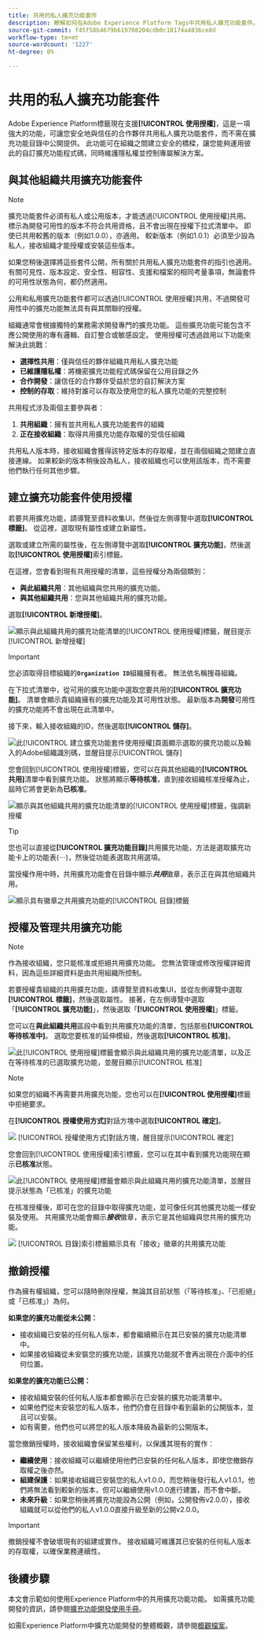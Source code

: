 ```yaml
---
title: 共用的私人擴充功能套件
description: 瞭解如何在Adobe Experience Platform Tags中共用私人擴充功能套件。
source-git-commit: f45f58b4679b619708204cdb0c18174a4836ce8d
workflow-type: tm+mt
source-wordcount: '1227'
ht-degree: 0%

---
```


# 共用的私人擴充功能套件

Adobe Experience Platform標籤現在支援&#x200B;**[!UICONTROL 使用授權]**，這是一項強大的功能，可讓您安全地與信任的合作夥伴共用私人擴充功能套件，而不需在擴充功能目錄中公開提供。 此功能可在組織之間建立安全的橋樑，讓您能夠運用彼此的自訂擴充功能程式碼，同時維護隱私權並控制專屬解決方案。

## 與其他組織共用擴充功能套件

>[!NOTE]
>
>擴充功能套件必須有私人或公用版本，才能透過[!UICONTROL 使用授權]共用。 標示為開發可用性的版本不符合共用資格，且不會出現在授權下拉式清單中。 即使已共用較舊的版本（例如1.0.0），亦適用。 較新版本（例如1.0.1）必須至少設為私人，接收組織才能授權或安裝這些版本。
>
>如果您稍後選擇將這些套件公開，所有關於共用私人擴充功能套件的指引也適用。 有關可見性、版本設定、安全性、相容性、支援和檔案的相同考量事項，無論套件的可用性狀態為何，都仍然適用。

公用和私用擴充功能套件都可以透過[!UICONTROL 使用授權]共用，不過開發可用性中的擴充功能無法具有與其關聯的授權。

組織通常會根據獨特的業務需求開發專門的擴充功能。 這些擴充功能可能包含不應公開使用的專有邏輯、自訂整合或敏感設定。 使用授權可透過啟用以下功能來解決此挑戰：

- **選擇性共用**：僅與信任的夥伴組織共用私人擴充功能
- **已維護隱私權**：將機密擴充功能程式碼保留在公用目錄之外
- **合作開發**：讓信任的合作夥伴受益於您的自訂解決方案
- **控制的存取**：維持對誰可以存取及使用您的私人擴充功能的完整控制

共用程式涉及兩個主要參與者：

1. **共用組織**：擁有並共用私人擴充功能套件的組織
2. **正在接收組織**：取得共用擴充功能存取權的受信任組織

共用私人版本時，接收組織會獲得該特定版本的存取權，並在兩個組織之間建立直接連線。 如果較新的版本稍後設為私人，接收組織也可以使用該版本，而不需要他們執行任何其他步驟。

## 建立擴充功能套件使用授權

若要共用擴充功能，請導覽至資料收集UI，然後從左側導覽中選取&#x200B;**[!UICONTROL 標籤]**。 從這裡，選取現有屬性或建立新屬性。

選取或建立所需的屬性後，在左側導覽中選取&#x200B;**[!UICONTROL 擴充功能]**，然後選取&#x200B;**[!UICONTROL 使用授權]**&#x200B;索引標籤。

在這裡，您會看到現有共用授權的清單，這些授權分為兩個類別：

- **與此組織共用**：其他組織與您共用的擴充功能。
- **與其他組織共用**：您與其他組織共用的擴充功能。

選取&#x200B;**[!UICONTROL 新增授權]**。

![顯示與此組織共用的擴充功能清單的[!UICONTROL 使用授權]標籤，醒目提示[!UICONTROL 新增授權]](../images/shared-extensions/add-authorization.png)

>[!IMPORTANT]
>
>您必須取得目標組織的&#x200B;**`Organization ID`**&#x200B;組織擁有者。 無法依名稱搜尋組織。

在下拉式清單中，從可用的擴充功能中選取您要共用的&#x200B;**[!UICONTROL 擴充功能]**。 清單會顯示貴組織擁有的擴充功能及其可用性狀態。 最新版本為&#x200B;**開發**&#x200B;可用性的擴充功能將不會出現在此清單中。

接下來，輸入接收組織的ID，然後選取&#x200B;**[!UICONTROL 儲存]**。

![此[!UICONTROL 建立擴充功能套件使用授權]頁面顯示選取的擴充功能以及輸入的Adobe組織識別碼，並醒目提示[!UICONTROL 儲存]](../images/shared-extensions/save-authorization.png)

您會回到[!UICONTROL 使用授權]標籤，您可以在與其他組織的&#x200B;**[!UICONTROL 共用]**&#x200B;清單中看到擴充功能。 狀態將顯示&#x200B;**等待核准**，直到接收組織核准授權為止，屆時它將會更新為&#x200B;**已核准**。

![顯示與其他組織共用的擴充功能清單的[!UICONTROL 使用授權]標籤，強調新授權](../images/shared-extensions/new-authorization.png)

>[!TIP]
>
>您也可以直接從&#x200B;**[!UICONTROL 擴充功能目錄]**&#x200B;共用擴充功能，方法是選取擴充功能卡上的功能表(⋯)，然後從功能表選取共用選項。

當授權作用中時，共用擴充功能會在目錄中顯示&#x200B;***共用***&#x200B;徽章，表示正在與其他組織共用。

![顯示具有徽章之共用擴充功能的[!UICONTROL 目錄]標籤](../images/shared-extensions/sharing-badge.png)

## 授權及管理共用擴充功能

>[!NOTE]
>
>作為接收組織，您只能核准或拒絕共用擴充功能。 您無法管理或修改授權詳細資料，因為這些詳細資料是由共用組織所控制。

若要授權貴組織的共用擴充功能，請導覽至資料收集UI，並從左側導覽中選取&#x200B;**[!UICONTROL 標籤]**，然後選取屬性。 接著，在左側導覽中選取「**[!UICONTROL 擴充功能]**」，然後選取「**[!UICONTROL 使用授權]**」標籤。

您可以在&#x200B;**與此組織共用**&#x200B;區段中看到共用擴充功能的清單，包括那些&#x200B;**[!UICONTROL 等待核准中]**。 選取您要核准的延伸模組，然後選取&#x200B;**[!UICONTROL 核准]**。

![此[!UICONTROL 使用授權]標籤會顯示與此組織共用的擴充功能清單，以及正在等待核准的已選取擴充功能，並醒目顯示[!UICONTROL 核准]](../images/shared-extensions/approve-authorization.png)

>[!NOTE]
>
>如果您的組織不再需要共用擴充功能，您也可以在&#x200B;**[!UICONTROL 使用授權]**&#x200B;標籤中拒絕要求。

在&#x200B;**[!UICONTROL 授權使用方式]**&#x200B;對話方塊中選取&#x200B;**[!UICONTROL 確定]**。

![&#x200B; [!UICONTROL 授權使用方式]對話方塊，醒目提示[!UICONTROL 確定]](../images/shared-extensions/confirmation.png)

您會回到[!UICONTROL 使用授權]索引標籤，您可以在其中看到擴充功能現在顯示&#x200B;**已核准**&#x200B;狀態。

![此[!UICONTROL 使用授權]標籤會顯示與此組織共用的擴充功能清單，並醒目提示狀態為「已核准」的擴充功能](../images/shared-extensions/approved-authorization.png)

在核准授權後，即可在您的目錄中取得擴充功能，並可像任何其他擴充功能一樣安裝及使用。 共用擴充功能會顯示&#x200B;***接收***&#x200B;徽章，表示它是其他組織與您共用的擴充功能。

![&#x200B; [!UICONTROL 目錄]索引標籤顯示具有「接收」徽章的共用擴充功能](../images/shared-extensions/receiving-badge.png)

## 撤銷授權

作為擁有權組織，您可以隨時刪除授權，無論其目前狀態（「等待核准」、「已拒絕」或「已核准」）為何。

**如果您的擴充功能從未公開：**
- 接收組織已安裝的任何私人版本，都會繼續顯示在其已安裝的擴充功能清單中。
- 如果接收組織從未安裝您的擴充功能，該擴充功能就不會再出現在介面中的任何位置。

**如果您的擴充功能已公開：**
- 接收組織安裝的任何私人版本都會顯示在已安裝的擴充功能清單中。
- 如果他們從未安裝您的私人版本，他們仍會在目錄中看到最新的公開版本，並且可以安裝。
- 如有需要，他們也可以將您的私人版本降級為最新的公開版本。

當您撤銷授權時，接收組織會保留某些權利，以保護其現有的實作：

- **繼續使用**：接收組織可以繼續使用他們已安裝的任何私人版本，即使您撤銷存取權之後亦然。
- **組建保護**：如果接收組織已安裝您的私人v1.0.0，而您稍後發行私人v1.0.1，他們將無法看到較新的版本，但可以繼續使用v1.0.0進行建置，而不會中斷。
- **未來升級**：如果您稍後將擴充功能設為公開（例如，公開發佈v2.0.0），接收組織就可以從他們的私人v1.0.0直接升級至新的公開v2.0.0。

>[!IMPORTANT]
>
>撤銷授權不會破壞現有的組建或實作。 接收組織可維護其已安裝的任何私人版本的存取權，以確保業務連續性。

## 後續步驟

本文會示範如何使用Experience Platform中的共用擴充功能功能。 如需擴充功能開發的資訊，請參閱[擴充功能開發使用手冊](./getting-started.md)。

如需Experience Platform中擴充功能開發的整體概觀，請參閱[概觀檔案](./overview.md)。
